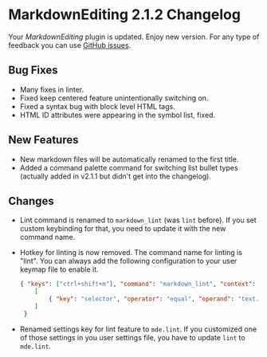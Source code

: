 # MarkdownEditing 2.1.2 Changelog

Your _MarkdownEditing_ plugin is updated. Enjoy new version. For any type of
feedback you can use [GitHub issues][issues].

## Bug Fixes

* Many fixes in linter.
* Fixed keep centered feature unintentionally switching on.
* Fixed a syntax bug with block level HTML tags.
* HTML ID attributes were appearing in the symbol list, fixed.

## New Features

* New markdown files will be automatically renamed to the first title.
* Added a command palette command for switching list bullet types (actually
added in v2.1.1 but didn't get into the changelog).

## Changes

* Lint command is renamed to `markdown_lint` (was `lint` before). If you set
custom keybinding for that, you need to update it with the new command name.

* Hotkey for linting is now removed. The command name for linting is "lint".
You can always add the following configuration to your user keymap file to
enable it.

    ```json
    { "keys": ["ctrl+shift+m"], "command": "markdown_lint", "context":
        [
            { "key": "selector", "operator": "equal", "operand": "text.html.markdown", "match_all": true }
        ]
     }
    ```

* Renamed settings key for lint feature to `mde.lint`. If you customized
one of those settings in you user settings file, you have to update `lint`
to `mde.lint`.

[issues]: https://github.com/SublimeText-Markdown/MarkdownEditing/issues
